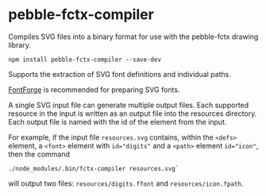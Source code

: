 # pebble-fctx-compiler

Compiles SVG files into a binary format for use with the pebble-fctx drawing library.

    npm install pebble-fctx-compiler --save-dev

Supports the extraction of SVG font definitions and individual paths.

[FontForge](https://fontforge.github.io/en-US/) is recommended for preparing
SVG fonts.

A single SVG input file can generate multiple output files.  Each supported resource in the input is written as an output file into the resources directory.  Each output file is named with the id of the element from the input.

For example, if the input file `resources.svg` contains, within the `<defs>` element, a `<font>` element with `id="digits"` and a `<path>` element `id="icon"`, then the command

    ./node_modules/.bin/fctx-compiler resources.svg`

will output two files: `resources/digits.ffont` and `resources/icon.fpath`.
